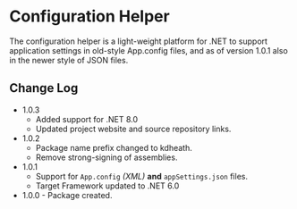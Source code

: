 # Configuration Helper
The configuration helper is a light-weight platform for .NET to support application settings in old-style App.config files, and as of version 1.0.1 also in the newer style of JSON files.

## Change Log
- 1.0.3
  - Added support for .NET 8.0
  - Updated project website and source repository links.
- 1.0.2
  - Package name prefix changed to kdheath.
  - Remove strong-signing of assemblies.
- 1.0.1
  - Support for `App.config` _(XML)_ **and** `appSettings.json` files.
  - Target Framework updated to .NET 6.0
- 1.0.0 - Package created.
